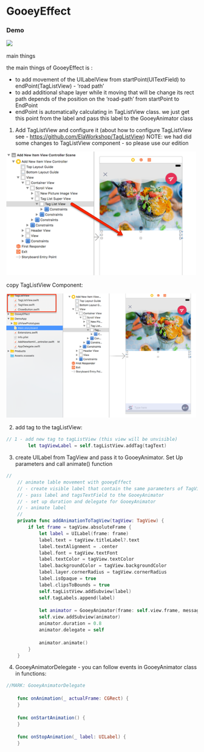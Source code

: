# GooeyEffect

### Demo
<img  width="200" src="/ReadmeSource/GooeyEffectDemo_.gif" />

main things

the main things of GooeyEffect is :
 - to add movement of the UILabelView from startPoint(UITextField) to endPoint(TagListView) - ‘road path’
 - to add additional shape layer while it moving that will be change its rect path depends of the position on the ‘road-path’ from startPoint to EndPoint
 - endPoint is automatically calculating in TagListView class. we just get this point from the label and pass this label to the GooeyAnimator class

1. Add TagListView and configure it
(about how to configure TagListView see - https://github.com/ElaWorkshop/TagListView)
NOTE: we had did some changes to TagListView component - so please use our edition
<img  width="500" src="/ReadmeSource/addTagListView.png" />


copy TagListView Component:

<img  width="500" src="/ReadmeSource/copyTagListComponent.png" />

2. add tag to the tagListView:
``` swift
// 1 - add new tag to tagListView (this view will be unvisible)
        let tagViewLabel = self.tagListView.addTag(tagText)
```

3. create UILabel from TagView and pass it to GooeyAnimator. Set Up parameters and call animate() function
``` swift
//
    // animate lable movement with gooeyEffect
    // - create visible label that contain the same parameters of TagView
    // - pass label and tagsTextField to the GooeyAnimator
    // - set up duration and delegate for GooeyAnimator
    // - animate label
    //
    private func addAnimationToTagView(tagView: TagView) {
        if let frame = tagView.absoluteFrame {
            let label = UILabel(frame: frame)
            label.text = tagView.titleLabel?.text
            label.textAlignment = .center
            label.font = tagView.textFont
            label.textColor = tagView.textColor
            label.backgroundColor = tagView.backgroundColor
            label.layer.cornerRadius = tagView.cornerRadius
            label.isOpaque = true
            label.clipsToBounds = true
            self.tagListView.addSubview(label)
            self.tagLabels.append(label)
            
            let animator = GooeyAnimator(frame: self.view.frame, messageLable: label, textField: self.tagsTextField)
            self.view.addSubview(animator)
            animator.duration = 0.8
            animator.delegate = self
            
            animator.animate()
        }
    }
```

4. GooeyAnimatorDelegate - you can follow events in GooeyAnimator class in functions:
``` swift
//MARK: GooeyAnimatorDelegate
    
    func onAnimation(_ actualFrame: CGRect) {
    }
    
    func onStartAnimation() {
    }
    
    func onStopAnimation(_ label: UILabel) {
    }
```

